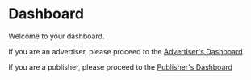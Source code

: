# Dashboard

Welcome to your dashboard.

If you are an advertiser, please proceed to the [Advertiser's Dashboard](./Advdashboard.md)

If you are a publisher, please proceed to the [Publisher's Dashboard](./Advdashboard.md)